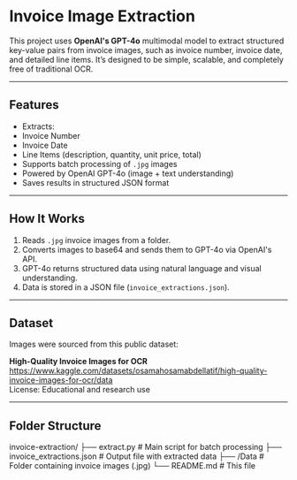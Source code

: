 #  Invoice Image Extraction

This project uses **OpenAI's GPT-4o** multimodal model to extract structured key-value pairs from invoice images, such as invoice number, invoice date, and detailed line items. 
It’s designed to be simple, scalable, and completely free of traditional OCR.

---

##  Features

-  Extracts:
  - Invoice Number
  - Invoice Date
  - Line Items (description, quantity, unit price, total)
-  Supports batch processing of `.jpg` images
-  Powered by OpenAI GPT-4o (image + text understanding)
-  Saves results in structured JSON format

---

##  How It Works

1. Reads `.jpg` invoice images from a folder.
2. Converts images to base64 and sends them to GPT-4o via OpenAI's API.
3. GPT-4o returns structured data using natural language and visual understanding.
4. Data is stored in a JSON file (`invoice_extractions.json`).

---

##  Dataset

Images were sourced from this public dataset:

**High-Quality Invoice Images for OCR**  
 https://www.kaggle.com/datasets/osamahosamabdellatif/high-quality-invoice-images-for-ocr/data  
 License: Educational and research use

---

## Folder Structure

invoice-extraction/
├── extract.py # Main script for batch processing
├── invoice_extractions.json # Output file with extracted data
├── /Data # Folder containing invoice images (.jpg)
└── README.md # This file


